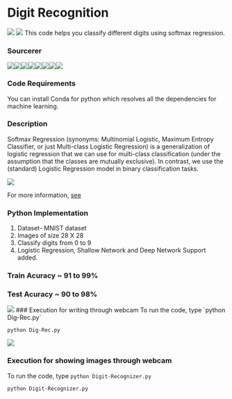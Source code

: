 # Digit Recognition
[![](https://img.shields.io/github/license/sourcerer-io/hall-of-fame.svg?colorB=ff0000)](https://github.com/bikz05/Digit-Recognizer/blob/master/LICENSE.txt)  [![](https://img.shields.io/badge/bikz05-brightgreen.svg?colorB=ff0000)](https://bikz05.com)
This code helps you classify different digits using softmax regression.

### Sourcerer
[![](https://sourcerer.io/fame/akshaybahadur21/akshaybahadur21/Digit-Recognizer/images/0)](https://sourcerer.io/fame/akshaybahadur21/akshaybahadur21/Digit-Recognizer/links/0)[![](https://sourcerer.io/fame/akshaybahadur21/akshaybahadur21/Digit-Recognizer/images/1)](https://sourcerer.io/fame/akshaybahadur21/akshaybahadur21/Digit-Recognizer/links/1)[![](https://sourcerer.io/fame/akshaybahadur21/akshaybahadur21/Digit-Recognizer/images/2)](https://sourcerer.io/fame/akshaybahadur21/akshaybahadur21/Digit-Recognizer/links/2)[![](https://sourcerer.io/fame/akshaybahadur21/akshaybahadur21/Digit-Recognizer/images/3)](https://sourcerer.io/fame/akshaybahadur21/akshaybahadur21/Digit-Recognizer/links/3)[![](https://sourcerer.io/fame/akshaybahadur21/akshaybahadur21/Digit-Recognizer/images/4)](https://sourcerer.io/fame/akshaybahadur21/akshaybahadur21/Digit-Recognizer/links/4)[![](https://sourcerer.io/fame/akshaybahadur21/akshaybahadur21/Digit-Recognizer/images/5)](https://sourcerer.io/fame/akshaybahadur21/akshaybahadur21/Digit-Recognizer/links/5)[![](https://sourcerer.io/fame/akshaybahadur21/akshaybahadur21/Digit-Recognizer/images/6)](https://sourcerer.io/fame/akshaybahadur21/akshaybahadur21/Digit-Recognizer/links/6)[![](https://sourcerer.io/fame/akshaybahadur21/akshaybahadur21/Digit-Recognizer/images/7)](https://sourcerer.io/fame/akshaybahadur21/akshaybahadur21/Digit-Recognizer/links/7)
### Code Requirements
You can install Conda for python which resolves all the dependencies for machine learning.
### Description
Softmax Regression (synonyms: Multinomial Logistic, Maximum Entropy Classifier, or just Multi-class Logistic Regression) is a generalization of logistic regression that we can use for multi-class classification (under the assumption that the classes are mutually exclusive). In contrast, we use the (standard) Logistic Regression model in binary classification tasks.

<img src="https://github.com/akshaybahadur21/Digit-Recognizer/blob/master/logistic.png">

For more information, [see](https://www.kdnuggets.com/2016/07/softmax-regression-related-logistic-regression.html)

### Python  Implementation

1) Dataset- MNIST dataset
2) Images of size 28 X 28
3) Classify digits from 0 to 9
4) Logistic Regression, Shallow Network and Deep Network Support added.

### Train Acuracy ~ 91 to 99%
### Test Acuracy ~ 90 to 98%

<img src="https://github.com/akshaybahadur21/Digit-Recognizer/blob/master/final.gif">
### Execution for writing through webcam
To run the code, type `python Dig-Rec.py`

```
python Dig-Rec.py
```

<img src="https://github.com/akshaybahadur21/Digit-Recognizer/blob/master/digit.gif">

### Execution for showing images through webcam
To run the code, type `python Digit-Recognizer.py`

```
python Digit-Recognizer.py
```



